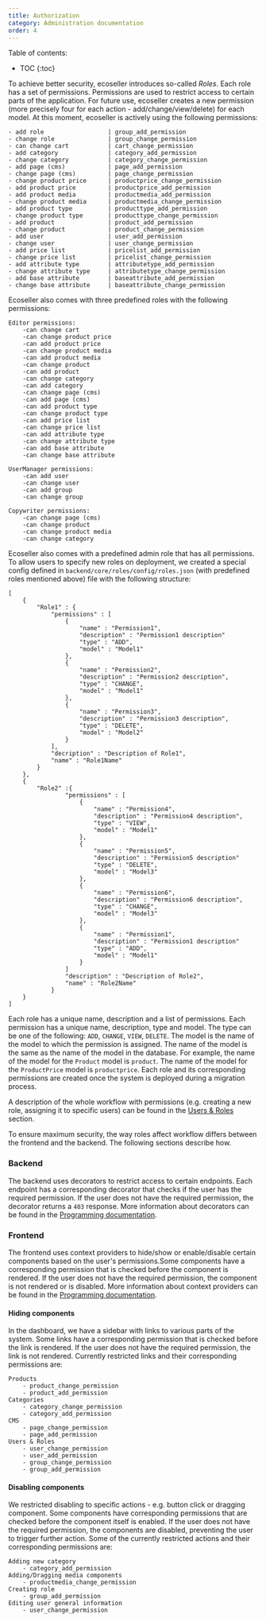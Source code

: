 ```yaml
---
title: Authorization
category: Administration documentation
order: 4
---
```


Table of contents:
* TOC
{:toc}

To achieve better security, ecoseller introduces so-called *Roles*. Each role has a set of permissions. Permissions are used to restrict access to certain parts of the application. For future use, ecoseller creates a new permission (more precisely four for each action - add/change/view/delete) for each model. At this moment, ecoseller is actively using the following permissions:
```
- add role                  | group_add_permission
- change role               | group_change_permission
- can change cart           | cart_change_permission
- add category              | category_add_permission
- change category           | category_change_permission
- add page (cms)            | page_add_permission
- change page (cms)         | page_change_permission
- change product price      | productprice_change_permission
- add product price         | productprice_add_permission
- add product media         | productmedia_add_permission
- change product media      | productmedia_change_permission
- add product type          | producttype_add_permission
- change product type       | producttype_change_permission
- add product               | product_add_permission
- change product            | product_change_permission
- add user                  | user_add_permission
- change user               | user_change_permission
- add price list            | pricelist_add_permission
- change price list         | pricelist_change_permission
- add attribute type        | attributetype_add_permission
- change attribute type     | attributetype_change_permission
- add base attribute        | baseattribute_add_permission
- change base attribute     | baseattribute_change_permission

```

Ecoseller also comes with three predefined roles with the following permissions:
```
Editor permissions:
    -can change cart 
    -can change product price  
    -can add product price  
    -can change product media 
    -can add product media 
    -can change product 
    -can add product 
    -can change category 
    -can add category 
    -can change page (cms) 
    -can add page (cms) 
    -can add product type          
    -can change product type       
    -can add price list            
    -can change price list         
    -can add attribute type        
    -can change attribute type     
    -can add base attribute        
    -can change base attribute     

UserManager permissions:
    -can add user
    -can change user
    -can add group
    -can change group

Copywriter permissions:
    -can change page (cms)
    -can change product
    -can change product media
    -can change category
```

Ecoseller also comes with a predefined admin role that has all permissions. To allow users to specify new roles on deployment, we created a special config defined in `backend/core/roles/config/roles.json` (with predefined roles mentioned above) file with the following structure:
```
[
    {
        "Role1" : {
            "permissions" : [
                {
                    "name" : "Permission1",
                    "description" : "Permission1 description"
                    "type" : "ADD",
                    "model" : "Model1"
                },
                {
                    "name" : "Permission2",
                    "description" : "Permission2 description",
                    "type" : "CHANGE",
                    "model" : "Model1"
                },
                {
                    "name" : "Permission3",
                    "description" : "Permission3 description",
                    "type" : "DELETE",
                    "model" : "Model2"
                }
            ],
            "decription" : "Description of Role1",
            "name" : "Role1Name"
        }
    },
    {
        "Role2" :{
                "permissions" : [
                    {               
                        "name" : "Permission4",
                        "description" : "Permission4 description",
                        "type" : "VIEW",
                        "model" : "Model1"
                    },
                    {
                        "name" : "Permission5",
                        "description" : "Permission5 description"
                        "type" : "DELETE",
                        "model" : "Model3"
                    },
                    {
                        "name" : "Permission6",
                        "description" : "Permission6 description",
                        "type" : "CHANGE",
                        "model" : "Model3"
                    },
                    {
                        "name" : "Permission1",
                        "description" : "Permission1 description"
                        "type" : "ADD",
                        "model" : "Model1"
                    }
                ]
                "description" : "Description of Role2",
                "name" : "Role2Name"
            }
    }
]
```

Each role has a unique name, description and a list of permissions. Each permission has a unique name, description, type and model. The type can be one of the following: `ADD`, `CHANGE`, `VIEW`, `DELETE`. The model is the name of the model to which the permission is assigned. The name of the model is the same as the name of the model in the database. For example, the name of the model for the `Product` model is `product`. The name of the model for the `ProductPrice` model is `productprice`. Each role and its corresponding permissions are created once the system is deployed during a migration process.

A description of the whole workflow with permissions (e.g. creating a new role, assigning it to specific users) can be found in the [Users & Roles](../../user/dashboard/#users--roles) section.

To ensure maximum security, the way roles affect workflow differs between the frontend and the backend. The following sections describe how.

### Backend
The backend uses decorators to restrict access to certain endpoints. Each endpoint has a corresponding decorator that checks if the user has the required permission. If the user does not have the required permission, the decorator returns a `403` response. More information about decorators can be found in the [Programming documentation](../../programming/programming/#backend).

### Frontend
The frontend uses context providers to hide/show or enable/disable certain components based on the user's permissions.Some components have a corresponding permission that is checked before the component is rendered. If the user does not have the required permission, the component is not rendered or is disabled. More information about context providers can be found in the [Programming documentation](../../programming/programming/#frontend).

#### Hiding components
In the dashboard, we have a sidebar with links to various parts of the system. Some links have a corresponding permission that is checked before the link is rendered. If the user does not have the required permission, the link is not rendered. Currently restricted links and their corresponding permissions are:
```
Products 
    - product_change_permission
    - product_add_permission
Categories
    - category_change_permission
    - category_add_permission
CMS 
    - page_change_permission 
    - page_add_permission
Users & Roles 
    - user_change_permission
    - user_add_permission
    - group_change_permission
    - group_add_permission
```
#### Disabling components
We restricted disabling to specific actions - e.g. button click or dragging component. Some components have corresponding permissions that are checked before the component itself is enabled. If the user does not have the required permission, the components are disabled, preventing the user to trigger further action. Some of the currently restricted actions and their corresponding permissions are:
```
Adding new category
    - category_add_permission
Adding/Dragging media components
    - productmedia_change_permission
Creating role
    - group_add_permission
Editing user general information
    - user_change_permission
```